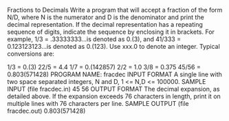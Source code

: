 Fractions to Decimals
Write a program that will accept a fraction of the form N/D, where N is the numerator and D is the denominator and print the decimal representation. If the decimal representation has a repeating sequence of digits, indicate the sequence by enclosing it in brackets.
For example, 1/3 = .33333333...is denoted as 0.(3), and 41/333 = 0.123123123...is denoted as 0.(123). Use xxx.0 to denote an integer. Typical conversions are:

1/3     =  0.(3)
22/5    =  4.4
1/7     =  0.(142857)
2/2     =  1.0
3/8     =  0.375
45/56   =  0.803(571428)
PROGRAM NAME: fracdec
INPUT FORMAT
A single line with two space separated integers, N and D, 1 <= N,D <= 100000.
SAMPLE INPUT (file fracdec.in)
45 56
OUTPUT FORMAT
The decimal expansion, as detailed above. If the expansion exceeds 76 characters in length, print it on multiple lines with 76 characters per line.
SAMPLE OUTPUT (file fracdec.out)
0.803(571428)